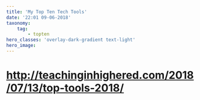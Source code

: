 ```yaml
---
title: 'My Top Ten Tech Tools'
date: '22:01 09-06-2018'
taxonomy:
    tag:
        - topten
hero_classes: 'overlay-dark-gradient text-light'
hero_image:
---
```


http://teachinginhighered.com/2018/07/13/top-tools-2018/
===
